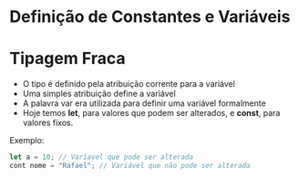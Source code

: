 # Definição de Constantes e Variáveis

# Tipagem Fraca
- O tipo é definido pela atribuição corrente para a variável
- Uma simples atribuição define a variável
- A palavra var era utilizada para definir uma variável formalmente
- Hoje temos **let**, para valores que podem ser alterados, e **const**, para valores fixos.

Exemplo:
```js
let a = 10; // Varíavel que pode ser alterada
cont nome = "Rafael"; // Variável que não pode ser alterada
```

